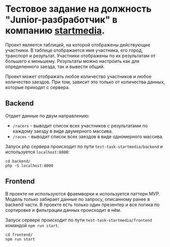 # Тестовое задание на должность "Junior-разбработчик" в компанию [startmedia](https://startmedia.pro).

Проект является таблицей, на которой отображены действующие участники.
В таблице отображается имя участника, его город, транспорт и результат.
Участники отображены по их результатам от большего к меньшему.
Результаты можно настроить как для определенного заезда, так и вывести общий.

Проект может отображать любое количество участников и любое количество заездов. При том, зависит это только от количества данных, которые приходят с сервера.

## Backend

Отдает данные по двум направлению:

- `/racers` - выводит список всех участников с результатами по каждому заезду в виде двумерного массива.
- `/races` - выводит список всех заездов в виде одномерного массива.

Запуск php сервера происходит по пути `test-task-startmedia/backend` и используется `localhost:8000`:
```
cd backend/
php -S localhost:8000
```

## Frontend

В проекте не используются фраемворки и используется паттерн MVP.
Модель только забирает данные по запросу, описанному ранее в backend части.
В проекте есть только один презентер и вся логика по сортировке и фильтрации данных происходит в нём.

Запуск сервере происходит по пути `test-task-startmedia/frontend` командой `npm run start`.
```
cd frontend/
npm run start
```
